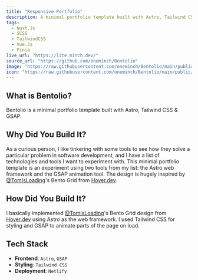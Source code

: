 ```yaml
---
title: "Responsive Portfolio"
description: A minimal portfolio template built with Astro, Tailwind CSS & GSAP
tags:
  - Nuxt.Js
  - SCSS
  - TailwindCSS
  - Vue.Js
  - Pinia
live_url: "https://lite.minch.dev/"
source_url: "https://github.com/oneminch/Bentolio"
image: "https://raw.githubusercontent.com/oneminch/Bentolio/main/public/screenshot.png"
icon: "https://raw.githubusercontent.com/oneminch/Bentolio/main/public/favicon.png"
---
```


## What is Bentolio?

Bentolio is a minimal portfolio template built with Astro, Tailwind CSS & GSAP.

## Why Did You Build It?

As a curious person, I like tinkering with some tools to see how they solve a particular problem in software development, and I have a list of technologies and tools I want to experiment with. This minimal portfolio template is an experiment using two tools from my list: the Astro web framework and the GSAP animation tool. The design is hugely inspired by [@TomIsLoading](https://twitter.com/TomIsLoading)'s Bento Grid from [Hover.dev](https://hover.dev).

## How Did You Build It?

I basically implemented [@TomIsLoading](https://twitter.com/TomIsLoading)'s Bento Grid design from [Hover.dev](https://hover.dev) using Astro as the web framework. I used Tailwind CSS for styling and GSAP to animate parts of the page on load.

## Tech Stack

- **Frontend**: `Astro`, `GSAP`
- **Styling**: `Tailwind CSS`
- **Deployment**: `Netlify`
